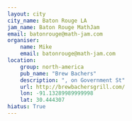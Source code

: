 ```yaml
---
layout: city
city_name: Baton Rouge LA
jam_name: Baton Rouge MathJam
email: batonrouge@math-jam.com
organiser:
    name: Mike
    email: batonrouge@math-jam.com
location:
    group: north-america
    pub_name: "Brew Bachers"
    description: ", on Government St"
    url: http://brewbachersgrill.com/
    lon: -91.13289989999998
    lat: 30.444307
hiatus: True
---
```


